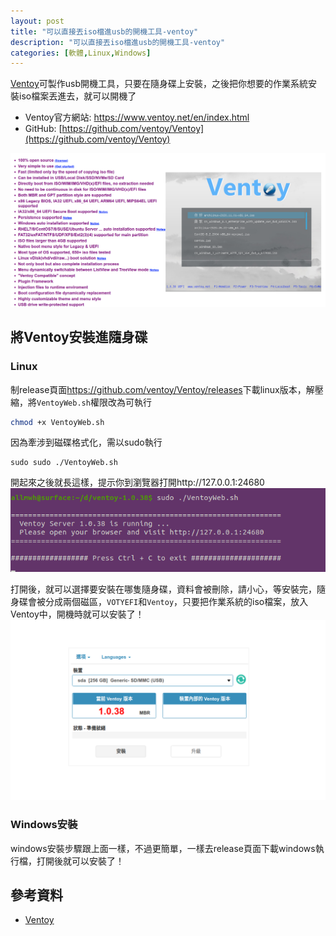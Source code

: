 ```yaml
---
layout: post
title: "可以直接丟iso檔進usb的開機工具-ventoy"
description: "可以直接丟iso檔進usb的開機工具-ventoy"
categories: [軟體,Linux,Windows]
---
```


[Ventoy](https://www.ventoy.net/en/index.html)可製作usb開機工具，只要在隨身碟上安裝，之後把你想要的作業系統安裝iso檔案丟進去，就可以開機了
<!--more-->


* Ventoy官方網站: <https://www.ventoy.net/en/index.html>
* GitHub: [https://github.com/ventoy/Ventoy](https://github.com/ventoy/Ventoy)
  
![00](/attachments/2021-03-20-ventoy/00.png)

## 將Ventoy安裝進隨身碟
### Linux
制release頁面<https://github.com/ventoy/Ventoy/releases>下載linux版本，解壓縮，將`VentoyWeb.sh`權限改為可執行
```bash
chmod +x VentoyWeb.sh
```
因為牽涉到磁碟格式化，需以sudo執行
```
sudo sudo ./VentoyWeb.sh
```
開起來之後就長這樣，提示你到瀏覽器打開http://127.0.0.1:24680
![01](/attachments/2021-03-20-ventoy/01.png)

打開後，就可以選擇要安裝在哪隻隨身碟，資料會被刪除，請小心，等安裝完，隨身碟會被分成兩個磁區，`VOTYEFI`和`Ventoy`，只要把作業系統的iso檔案，放入Ventoy中，開機時就可以安裝了！
![02](/attachments/2021-03-20-ventoy/02.png)

### Windows安裝
windows安裝步驟跟上面一樣，不過更簡單，一樣去release頁面下載windows執行檔，打開後就可以安裝了！

## 參考資料
* [Ventoy](https://www.ventoy.net/en/index.html)




